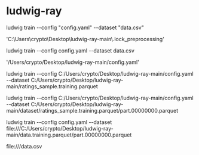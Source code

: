 # ludwig-ray


ludwig train --config "config.yaml" --dataset "data.csv"

'C:\\Users\\crypto\\Desktop\\ludwig-ray-main\\.lock_preprocessing'



ludwig train --config config.yaml --dataset data.csv


'/Users/crypto/Desktop/ludwig-ray-main/config.yaml'


ludwig train --config C:/Users/crypto/Desktop/ludwig-ray-main/config.yaml --dataset C:/Users/crypto/Desktop/ludwig-ray-main/ratings_sample.training.parquet


ludwig train --config C:/Users/crypto/Desktop/ludwig-ray-main/config.yaml --dataset C:/Users/crypto/Desktop/ludwig-ray-main/dataset/ratings_sample.training.parquet/part.00000000.parquet


ludwig train --config config.yaml --dataset file:///C:/Users/crypto/Desktop/ludwig-ray-main/data.training.parquet/part.00000000.parquet


file:///data.csv
